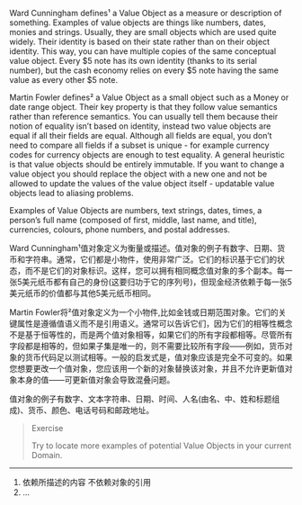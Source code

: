 Ward Cunningham defines¹ a Value Object as a measure or description of something. Examples of value objects are things like numbers, dates, monies and strings. Usually, they are small objects which are used quite widely. Their identity is based on their state rather than on their object identity. This way, you can have multiple copies of the same conceptual value object. Every $5 note has its own identity \(thanks to its serial number\), but the cash economy relies on every $5 note having the same value as every other $5 note.

Martin Fowler defines² a Value Object as a small object such as a Money or date range object. Their key property is that they follow value semantics rather than reference semantics. You can usually tell them because their notion of equality isn’t based on identity, instead two value objects are equal if all their fields are equal. Although all fields are equal, you don’t need to compare all fields if a subset is unique - for example currency codes for currency objects are enough to test equality. A general heuristic is that value objects should be entirely immutable. If you want to change a value object you should replace the object with a new one and not be allowed to update the values of the value object itself - updatable value objects lead to aliasing problems.

Examples of Value Objects are numbers, text strings, dates, times, a person’s full name \(composed of first, middle, last name, and title\), currencies, colours, phone numbers, and postal addresses.

Ward Cunningham¹值对象定义为衡量或描述。值对象的例子有数字、日期、货币和字符串。通常，它们都是小物件，使用非常广泛。它们的标识基于它们的状态，而不是它们的对象标识。这样，您可以拥有相同概念值对象的多个副本。每一张5美元纸币都有自己的身份\(这要归功于它的序列号\)，但现金经济依赖于每一张5美元纸币的价值都与其他5美元纸币相同。

Martin Fowler将²值对象定义为一个小物件,比如金钱或日期范围对象。它们的关键属性是遵循值语义而不是引用语义。通常可以告诉它们，因为它们的相等性概念不是基于恒等性的，而是两个值对象相等，如果它们的所有字段都相等。尽管所有字段都是相等的，但如果子集是唯一的，则不需要比较所有字段——例如，货币对象的货币代码足以测试相等。一般的启发式是，值对象应该是完全不可变的。如果您想要更改一个值对象，您应该用一个新的对象替换该对象，并且不允许更新值对象本身的值——可更新值对象会导致混叠问题。

值对象的例子有数字、文本字符串、日期、时间、人名\(由名、中、姓和标题组成\)、货币、颜色、电话号码和邮政地址。

> Exercise
>
> Try to locate more examples of potential Value Objects in your current Domain.

---

1. 依赖所描述的内容 不依赖对象的引用
2. ...



